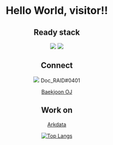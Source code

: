 <br>
<div align="middle">
<h1>Hello World, visitor!!</h1>

<h2>Ready stack</h2>
  <img src="https://img.shields.io/badge/-C++/C-black?style=flat&logo=cplusplus">
  <img src="https://img.shields.io/badge/-Rust-black?style=flat&logo=rust">

<h2>Connect</h2>
<p>
<img src="https://img.shields.io/badge/--black?style=flat&logo=discord">
Doc_RAID#0401
</p>

[Baekjoon OJ](https://www.acmicpc.net/user/ldj050101)

<h2>Work on</h2>

[Arkdata](http://iarkdata.com/)

<!-- ![Anurag's GitHub stats](https://github-readme-stats.vercel.app/api?username=DocRAID&show_icons=true&theme=vue-dark) -->

[![Top Langs](https://github-readme-stats.vercel.app/api/top-langs/?username=DocRAID&layout=compact&theme=vue-dark&&hide=html)](https://github.com/anuraghazra/github-readme-stats)
  
</div>
